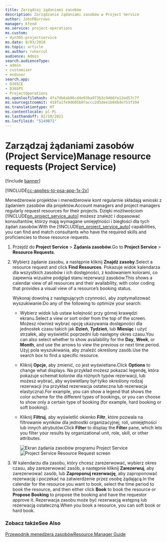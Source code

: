 ```yaml
---
title: Zarządzaj żądaniami zasobów
description: Zarządzanie żądaniami zasobów w Project Service
author: JohnPBurrows
manager: kfend
ms.service: project-operations
ms.custom:
- dyn365-projectservice
ms.date: 8/03/2018
ms.topic: article
ms.author: ruhercul
audience: Admin
search.audienceType:
- admin
- customizer
- enduser
search.app:
- D365CE
- D365PS
- ProjectOperations
ms.openlocfilehash: 4fa7db6ab96cd4e93ba973b3c9466fe12ed57c7f
ms.sourcegitcommit: 418fa1fe9d605b8faccc2d5dee1b04b4e753f194
ms.translationtype: HT
ms.contentlocale: pl-PL
ms.lasthandoff: 02/10/2021
ms.locfileid: "5149871"
---
```

# <a name="manage-resource-requests-project-service"></a><span data-ttu-id="c9bff-103">Zarządzaj żądaniami zasobów (Project Service)</span><span class="sxs-lookup"><span data-stu-id="c9bff-103">Manage resource requests (Project Service)</span></span>

[!include [banner](../includes/psa-now-project-operations.md)]

[!INCLUDE[cc-applies-to-psa-app-1x-2x](../includes/cc-applies-to-psa-app-1x-2x.md)]

<span data-ttu-id="c9bff-104">Menedżerowie projektów i menedżerowie kont regularnie składają wnioski z żądaniem zasobów dla projektów.</span><span class="sxs-lookup"><span data-stu-id="c9bff-104">Account managers and project managers regularly request resources for their projects.</span></span> <span data-ttu-id="c9bff-105">Dzięki możliwościom [!INCLUDE[pn_project_service_auto](../includes/pn-project-service-auto.md)] możesz znaleźć i dopasować konsultantów, którzy mają wymagane umiejętności i biegłości dla tych żądań zasobów.</span><span class="sxs-lookup"><span data-stu-id="c9bff-105">With the [!INCLUDE[pn_project_service_auto](../includes/pn-project-service-auto.md)] capabilities, you can find and match consultants who have the required skills and proficiencies to those resource requests.</span></span>  
  
1. <span data-ttu-id="c9bff-106">Przejdź do **Project Service** > **Żądania zasobów**.</span><span class="sxs-lookup"><span data-stu-id="c9bff-106">Go to **Project Service** > **Resource Requests**.</span></span>  
  
2. <span data-ttu-id="c9bff-107">Wybierz żądanie zasobu, a następnie kliknij **Znajdź zasoby**.</span><span class="sxs-lookup"><span data-stu-id="c9bff-107">Select a resource request and click **Find Resources**.</span></span> <span data-ttu-id="c9bff-108">Pokazuje widok kalendarza dla wszystkich zasobów i ich dostępności, z kodowaniem kolorami, co zapewnia wizualne podgląd stanu rezerwacji zasobów.</span><span class="sxs-lookup"><span data-stu-id="c9bff-108">This shows a calendar view of all resources and their availability, with color coding that provides a visual view of a resource’s booking status.</span></span>  
  
    <span data-ttu-id="c9bff-109">Wykonaj dowolną z następujących czynności, aby zoptymalizować wyszukiwanie:</span><span class="sxs-lookup"><span data-stu-id="c9bff-109">Do any of the following to optimize your search:</span></span>  
  
   -   <span data-ttu-id="c9bff-110">Wybierz widok lub ustaw kolejność przy górnej krawędzi ekranu.</span><span class="sxs-lookup"><span data-stu-id="c9bff-110">Select a view or sort order from the top of the screen.</span></span> <span data-ttu-id="c9bff-111">Możesz również wybrać opcję ukazywania dostępności dla jednostek czasu takich jak **Dzień**, **Tydzień**, lub **Miesiąc** i użyć strzałek, aby wyświetlić poprzedni lub następny okres czasu.</span><span class="sxs-lookup"><span data-stu-id="c9bff-111">You can also select whether to show availability for the **Day**, **Week**, or **Month**, and use the arrows to view the previous or next time period.</span></span> <span data-ttu-id="c9bff-112">Użyj pola wyszukiwania, aby znaleźć określony zasób.</span><span class="sxs-lookup"><span data-stu-id="c9bff-112">Use the search box to find a specific resource.</span></span>  
  
   -   <span data-ttu-id="c9bff-113">Kliknij **Opcje**, aby zmienić, co jest wyświetlane.</span><span class="sxs-lookup"><span data-stu-id="c9bff-113">Click **Options** to change what displays.</span></span> <span data-ttu-id="c9bff-114">Na przykład możesz pokazać legendę, która pokazuje schemat kolorów dla różnych typów rezerwacji, lub możesz wybrać, aby wyświetlany był tylko określony rodzaj rezerwacji (na przykład rezerwacja ostateczna lub rezerwacja elastyczna).</span><span class="sxs-lookup"><span data-stu-id="c9bff-114">For example, you can show a legend that shows the color scheme for the different types of bookings, or you can choose to show only a certain type of booking (for example, hard booking or soft booking).</span></span>  
  
   -   <span data-ttu-id="c9bff-115">Kliknij **Filtruj**, aby wyświetlić okienko **Filtr**, które pozwala na filtrowanie wyników dla jednostki organizacyjnej, roli, umiejętności lub innych atrybutów.</span><span class="sxs-lookup"><span data-stu-id="c9bff-115">Click **Filter** to display the **Filter** pane, which lets you filter your results by organizational unit, role, skill, or other attributes.</span></span>  
  
       <span data-ttu-id="c9bff-116">![Ekran żądania zasobów programu Project Service](../psa/media/project-service-resource-request-screen.png "Ekran żądania zasobów programu Project Service")</span><span class="sxs-lookup"><span data-stu-id="c9bff-116">![Project Service Resource Request screen](../psa/media/project-service-resource-request-screen.png "Project Service Resource Request screen")</span></span>  
  
3. <span data-ttu-id="c9bff-117">W kalendarzu dla zasobu, który chcesz zarezerwować, wybierz okres czasu, aby zarezerwować zasób, a następnie kliknij **Zarezerwuj**, aby zarezerwować zasób, lub **Zaproponuj rezerwację**, aby zaproponować rezerwację i poczekać na zatwierdzenie przez osobę żądającą.</span><span class="sxs-lookup"><span data-stu-id="c9bff-117">In the calendar for the resource you want to book, select the time period to book the resource, and then either click **Book** to book the resource or **Propose Booking** to propose the booking and have the requestor approve it.</span></span> <span data-ttu-id="c9bff-118">Rezerwacja zasobu może być rezerwacją wstępną lub rezerwacją ostateczną.</span><span class="sxs-lookup"><span data-stu-id="c9bff-118">When you book a resource, you can soft book or hard book.</span></span>  
  
### <a name="see-also"></a><span data-ttu-id="c9bff-119">Zobacz także</span><span class="sxs-lookup"><span data-stu-id="c9bff-119">See Also</span></span>  
 [<span data-ttu-id="c9bff-120">Przewodnik menedżera zasobów</span><span class="sxs-lookup"><span data-stu-id="c9bff-120">Resource Manager Guide</span></span>](../psa/resource-manager-guide.md)

